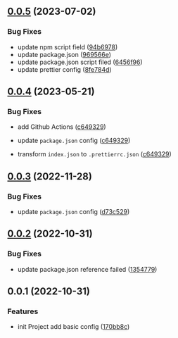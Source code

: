 ## [0.0.5](https://github.com/jaz-w/prettier-config/compare/v0.0.4...v0.0.5) (2023-07-02)


### Bug Fixes

* update npm script field ([94b6978](https://github.com/jaz-w/prettier-config/commit/94b697855c9e712c314ab4dfa1bd3c373391ce67))
* update package.json ([969566e](https://github.com/jaz-w/prettier-config/commit/969566e5e3d5cf6b2eeb610e068a3d3c5ec3a30a))
* update package.json script filed ([6456f96](https://github.com/jaz-w/prettier-config/commit/6456f96456c749c1008319e2124a0e8821e4a613))
* update prettier config ([8fe784d](https://github.com/jaz-w/prettier-config/commit/8fe784d58877c66597d48c3d78393ac1711225c6))



## [0.0.4](https://github.com/jaz-w/prettier-config/compare/v0.0.3...v0.0.4) (2023-05-21)

### Bug Fixes

- add Github Actions ([c649329](https://github.com/jaz-w/prettier-config/commit/c649329edabea4b23bdb90b0f017e73c50c49b94))

- update `package.json` config ([c649329](https://github.com/jaz-w/prettier-config/commit/c649329edabea4b23bdb90b0f017e73c50c49b94))

- transform `index.json` to `.prettierrc.json` ([c649329](https://github.com/jaz-w/prettier-config/commit/c649329edabea4b23bdb90b0f017e73c50c49b94))

## [0.0.3](https://github.com/jaz-w/prettier-config/compare/v0.0.2...v0.0.3) (2022-11-28)

### Bug Fixes

- update `package.json` config ([d73c529](https://github.com/jaz-w/prettier-config/commit/d73c529c8fb61b9ea187ae764b526f9b483647a4))

## [0.0.2](https://github.com/jaz-w/prettier-config/compare/v0.0.1...v0.0.2) (2022-10-31)

### Bug Fixes

- update package.json reference failed ([1354779](https://github.com/jaz-w/prettier-config/commit/1354779b0541be8ab8bb89bef0e9d8365164a14d))

## 0.0.1 (2022-10-31)

### Features

- init Project add basic config ([170bb8c](https://github.com/jaz-w/prettier-config/commit/170bb8c40269649b9c84bf2252f1cfc01396a686))
